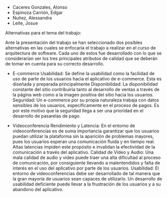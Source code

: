 - Caceres Gonzales, Alonso
- Espinoza Carrión, Edgar
- Nuñez, Alessandra
- Leite, Josue

Alternativas para el tema del trabajo:

Ante la presentación del trabajo se han seleccionado dos posibles alternativas en las cuales se enfocaría el trabajo a realizar en el curso de arquitectura de software. Cada uno de estos fue desarrollado con lo que se considerarían ser los tres principales atributos de calidad que se deberán de tomar en cuenta para su correcto desarrollo.

- E-commerce
Usabilidad: Se define la usabilidad como la facilidad de uso de parte de los usuarios hacia el aplicativo de e-commerce. Esta es diseñada y preparada principalmente 
Disponibilidad: La disponibilidad constante del sitio contribuiría tanto al desarrollo de ventas a través de la página web como a la imagen positiva del sitio hacia los usuarios.
Seguridad: Un e-commerce por su propia naturaleza trabaja con datos sensibles de los usuarios, específicamente en el proceso de pagos. Es por este motivo que la seguridad llega a ser una prioridad en el desarrollo de pasarelas de pago.

- Videoconferencia
Rendimiento y Latencia: En el entorno de videoconferencias es de suma importancia garantizar que los usuarios puedan utilizar la plataforma sin la aparición de problemas mayores, pues los usuarios esperan una comunicación fluida y en tiempo real. Altas latencias impiden este propósito e invalidan la efectividad de la comunicación a través del aplicativo.
Calidad de Video y Audio: Una mala calidad de audio y video puede traer una alta dificultad al proceso de comunicación, por consiguiente llevando a malentendidos y falta de interés en el uso del aplicativo por parte de los usuarios.
Usabilidad: El entorno de videoconferencias debe ser desarrollado de tal manera que la gran mayoría de usuarios sean capaces de utilizarlo. Un desarrollo de usabilidad deficiente puede llevar a la frustración de los usuarios y a su abandono del aplicativo.
